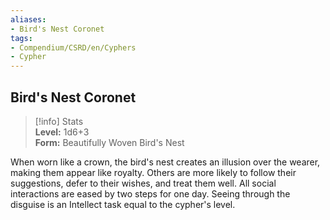 ```yaml
---
aliases:
- Bird's Nest Coronet
tags:
- Compendium/CSRD/en/Cyphers
- Cypher
---
```


  
## Bird's Nest Coronet  
>[!info] Stats  
> **Level:** 1d6+3  
> **Form:** Beautifully Woven Bird's Nest
  
When worn like a crown, the bird's nest creates an illusion over the wearer, making them appear like royalty. Others are more likely to follow their suggestions, defer to their wishes, and treat them well. All social interactions are eased by two steps for one day. Seeing through the disguise is an Intellect task equal to the cypher's level.